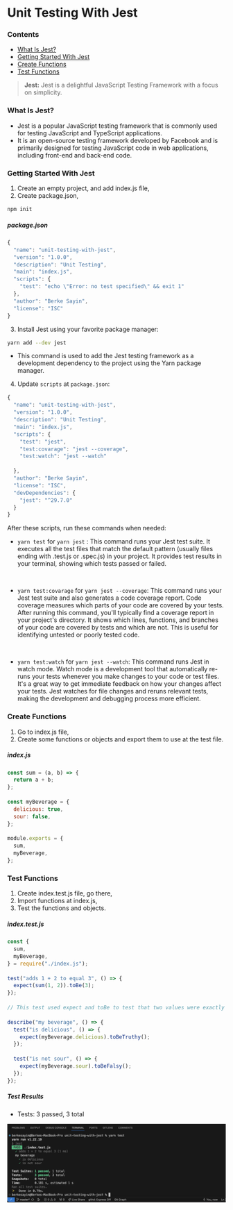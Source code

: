 # Unit Testing With Jest

### Contents
* [What Is Jest?](#jest)
* [Getting Started With Jest](#get-started)
* [Create Functions](#functions)
* [Test Functions](#test-functions)

> **Jest:** Jest is a delightful JavaScript Testing Framework with a focus on simplicity.

### What Is Jest? <a name="jest"></a>

- Jest is a popular JavaScript testing framework that is commonly used for testing JavaScript and TypeScript applications. 
- It is an open-source testing framework developed by Facebook and is primarily designed for testing JavaScript code in web applications, including front-end and back-end code.

### Getting Started With Jest <a name="get-started"></a>

1. Create an empty project, and add index.js file,
2. Create package.json,

```bash
npm init
```

##### package.json

```js
{
  "name": "unit-testing-with-jest",
  "version": "1.0.0",
  "description": "Unit Testing",
  "main": "index.js",
  "scripts": {
    "test": "echo \"Error: no test specified\" && exit 1"
  },
  "author": "Berke Sayin",
  "license": "ISC"
}

```

3. Install Jest using your favorite package manager:

```bash
yarn add --dev jest
```

- This command is used to add the Jest testing framework as a development dependency to the project using the Yarn package manager.

4. Update ``scripts`` at ``package.json``:

```js
{
  "name": "unit-testing-with-jest",
  "version": "1.0.0",
  "description": "Unit Testing",
  "main": "index.js",
  "scripts": {
    "test": "jest",
    "test:covarage": "jest --coverage",
    "test:watch": "jest --watch"

  },
  "author": "Berke Sayin",
  "license": "ISC",
  "devDependencies": {
    "jest": "^29.7.0"
  }
}
```

After these scripts, run these commands when needed: 

- ``yarn test`` for ``yarn jest`` : This command runs your Jest test suite. It executes all the test files that match the default pattern (usually files ending with .test.js or .spec.js) in your project. It provides test results in your terminal, showing which tests passed or failed.   

<br>

- ``yarn test:covarage`` for ``yarn jest --coverage``: This command runs your Jest test suite and also generates a code coverage report. Code coverage measures which parts of your code are covered by your tests. After running this command, you'll typically find a coverage report in your project's directory. It shows which lines, functions, and branches of your code are covered by tests and which are not. This is useful for identifying untested or poorly tested code.

<br>

- ``yarn test:watch`` for ``yarn jest --watch``: This command runs Jest in watch mode. Watch mode is a development tool that automatically re-runs your tests whenever you make changes to your code or test files. It's a great way to get immediate feedback on how your changes affect your tests. Jest watches for file changes and reruns relevant tests, making the development and debugging process more efficient.

### Create Functions <a name="functions"></a>

1. Go to index.js file,
2. Create some functions or objects and export them to use at the test file.

##### index.js

```js
const sum = (a, b) => {
  return a + b;
};

const myBeverage = {
  delicious: true,
  sour: false,
};

module.exports = {
  sum,
  myBeverage,
};
```

### Test Functions <a name="test-functions"></a>

1. Create index.test.js file, go there,
2. Import functions at index.js,
3. Test the functions and objects.

##### index.test.js

```js
const {
  sum,
  myBeverage,
} = require("./index.js");

test("adds 1 + 2 to equal 3", () => {
  expect(sum(1, 2)).toBe(3);
});

// This test used expect and toBe to test that two values were exactly identical.

describe("my beverage", () => {
  test("is delicious", () => {
    expect(myBeverage.delicious).toBeTruthy();
  });

  test("is not sour", () => {
    expect(myBeverage.sour).toBeFalsy();
  });
});
```
##### Test Results 

- Tests: 3 passed, 3 total 

![pic](images/test1.png)